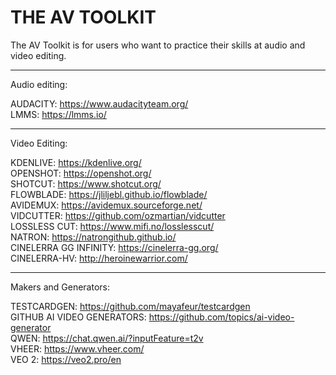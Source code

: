 # THE AV TOOLKIT

The AV Toolkit is for users who want to practice their skills at audio and video editing.

-----------------
Audio editing:

AUDACITY: https://www.audacityteam.org/<br>
LMMS: https://lmms.io/<br>

-----------------
Video Editing:

KDENLIVE: https://kdenlive.org/<br>
OPENSHOT: https://openshot.org/<br>
SHOTCUT: https://www.shotcut.org/<br>
FLOWBLADE: https://jliljebl.github.io/flowblade/<br>
AVIDEMUX: https://avidemux.sourceforge.net/<br>
VIDCUTTER: https://github.com/ozmartian/vidcutter<br>
LOSSLESS CUT: https://www.mifi.no/losslesscut/<br>
NATRON: https://natrongithub.github.io/<br>
CINELERRA GG INFINITY: https://cinelerra-gg.org/<br>
CINELERRA-HV: http://heroinewarrior.com/<br>

----------------
Makers and Generators:

TESTCARDGEN: https://github.com/mayafeur/testcardgen<br>
GITHUB AI VIDEO GENERATORS: https://github.com/topics/ai-video-generator<br>
QWEN: https://chat.qwen.ai/?inputFeature=t2v<br>
VHEER: https://www.vheer.com/<br>
VEO 2: https://veo2.pro/en<br>

